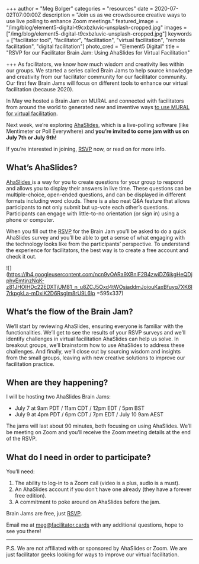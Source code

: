 +++
author = "Meg Bolger"
categories = "resources"
date = 2020-07-02T07:00:00Z
description = "Join us as we crowdsource creative ways to use live polling to enhance Zoom meetings."
featured_image = "/img/blog/element5-digital-t9cxbzluvic-unsplash-cropped.jpg"
images = ["/img/blog/element5-digital-t9cxbzluvic-unsplash-cropped.jpg"]
keywords = ["facilitator tool", "facilitator", "facilitation", "virtual facilitation", "remote facilitation", "digital facilitation"]
photo_cred = "Element5 Digital"
title = "RSVP for our Facilitator Brain Jam: Using AhaSlides for Virtual Facilitation"

+++
As facilitators, we know how much wisdom and creativity lies within our groups. We started a series called Brain Jams to help source knowledge and creativity from our facilitator community for our facilitator community. Our first few Brain Jams will focus on different tools to enhance our virtual facilitation (because 2020).

In May we hosted a Brain Jam on MURAL and connected with facilitators from around the world to generated new and inventive ways [to use MURAL for virtual facilitation](https://www.facilitator.cards/blog/using-mural-for-virtual-facilitation-canning-the-brain-jam/).

Next week, we’re exploring [AhaSlides](http://ahaslides.com/), which is a live-polling software (like Mentimeter or Poll Everywhere) and **you’re invited to come jam with us on July 7th or July 9th!**

If you’re interested in joining, [RSVP](https://hues.typeform.com/to/uuszYepV) now, or read on for more info.

## What’s AhaSlides?

[AhaSlides ](http://ahaslides.com/)is a way for you to create questions for your group to respond and allows you to display their answers in live time. These questions can be multiple-choice, open-ended questions, and can be displayed in different formats including word clouds. There is a also neat Q&A feature that allows participants to not only submit but up-vote each other’s questions. Participants can engage with little-to-no orientation (or sign in) using a phone or computer.

When you fill out the [RSVP](https://hues.typeform.com/to/uuszYepV) for the Brain Jam you’ll be asked to do a quick AhaSlides survey and you’ll be able to get a sense of what engaging with the technology looks like from the participants’ perspective. To understand the experience for facilitators, the best way is to create a free account and check it out.

![](https://lh4.googleusercontent.com/ncn9vOARa9XBnlF2B4zwiDZ6ikgHeQDjphvEmtjnzNqK-z81JHOIHDc22EDXTjUM81_n_u8ZCJ5Oxd4tWOsjaddmJoiouKaxBfuyq7XK6I7rkpgkLa-mDxiK2D6Rsglm8rU9L6Ip =595x337)

## What’s the flow of the Brain Jam?

We’ll start by reviewing AhaSlides, ensuring everyone is familiar with the functionalities. We’ll get to see the results of your RSVP surveys and we’ll identify challenges in virtual facilitation AhaSlides can help us solve. In breakout groups, we’ll brainstorm how to use AhaSlides to address these challenges. And finally, we’ll close out by sourcing wisdom and insights from the small groups, leaving with new creative solutions to improve our facilitation practice.

## When are they happening?

I will be hosting two AhaSlides Brain Jams:

* July 7 at 9am PDT / 11am CDT / 12pm EDT / 5pm BST
* July 9 at 4pm PDT / 6pm CDT / 7pm EDT / July 10 9am AEST

The jams will last about 90 minutes, both focusing on using AhaSlides. We’ll be meeting on Zoom and you’ll receive the Zoom meeting details at the end of the RSVP.

## What do I need in order to participate?

You’ll need:

1. The ability to log-in to a Zoom call (video is a plus, audio is a must).
2. An AhaSlides account if you don’t have one already (they have a forever free edition).
3. A commitment to poke around on AhaSlides before the jam.

Brain Jams are free, just [RSVP](https://hues.typeform.com/to/uuszYepV).

Email me at meg@facilitator.cards with any additional questions, hope to see you there!

***

P.S. We are not affiliated with or sponsored by AhaSlides or Zoom. We are just facilitator geeks looking for ways to improve our virtual facilitation.